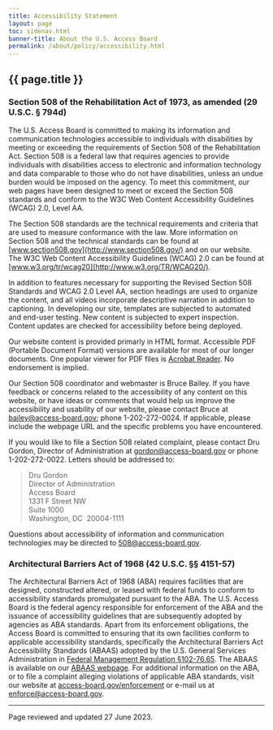 ```yaml
---
title: Accessibility Statement
layout: page
toc: sidenav.html
banner-title: About the U.S. Access Board
permalink: /about/policy/accessibility.html
---
```


## {{ page.title }}

### Section 508 of the Rehabilitation Act of 1973, as amended (29 U.S.C. § 794d)

The U.S. Access Board is committed to making its information and communication technologies accessible to individuals with disabilities by meeting or exceeding the requirements of Section 508 of the Rehabilitation Act.  Section 508 is a federal law that requires agencies to provide individuals with disabilities access to electronic and information technology and data comparable to those who do not have disabilities, unless an undue burden would be imposed on the agency.  To meet this commitment, our web pages have been designed to meet or exceed the Section 508 standards and conform to the W3C Web Content Accessibility Guidelines (WCAG) 2.0, Level AA.

The Section 508 standards are the technical requirements and criteria that are used to measure conformance with the law.  More information on Section 508 and the technical standards can be found at [www.section508.gov](http://www.section508.gov/) and on our website. The W3C Web Content Accessibility Guidelines (WCAG) 2.0 can be found at [www.w3.org/tr/wcag20](http://www.w3.org/TR/WCAG20/).

In addition to features necessary for supporting the Revised Section 508 Standards and WCAG 2.0 Level AA, section headings are used to organize the content, and all videos incorporate descriptive narration in addition to captioning. In developing our site, templates are subjected to automated and end-user testing. New content is subjected to expert inspection.  Content updates are checked for accessibility before being deployed.

Our website content is provided primarly in HTML format.  Accessible PDF (Portable Document Format) versions are available for most of our longer documents.  One popular viewer for PDF files is [Acrobat Reader](https://get.adobe.com/reader/).  No endorsement is implied.

Our Section 508 coordinator and webmaster is Bruce Bailey.  If you have feedback or concerns related to the accessibility of any content on this website, or have ideas or comments that would help us improve the accessibility and usability of our website, please contact Bruce at <bailey@access-board.gov>; phone 1-202-272-0024.  If applicable, please include the webpage URL and the specific problems you have encountered.

If you would like to file a Section 508 related complaint, please contact Dru Gordon, Director of Administration at <gordon@access-board.gov> or phone 1-202-272-0022.  Letters should be addressed to: 
> Dru Gordon \
> Director of Administration \
> Access Board \
> 1331 F Street NW \
> Suite 1000 \
> Washington, DC&nbsp; 20004-1111

Questions about accessibility of information and communication technologies may be directed to <508@access-board.gov>.

### Architectural Barriers Act of 1968 (42 U.S.C. §§ 4151-57)

The Architectural Barriers Act of 1968 (ABA) requires facilities that are designed, constructed altered, or leased with federal funds to conform to accessibility standards promulgated pursuant to the ABA. The U.S. Access Board is the federal agency responsible for enforcement of the ABA and the issuance of accessibility guidelines that are subsequently adopted by agencies as ABA standards. Apart from its enforcement obligations, the Access Board is committed to ensuring that its own facilities conform to applicable accessibility standards, specifically the Architectural Barriers Act Accessibility Standards (ABAAS) adopted by the U.S. General Services Administration in [Federal Management Regulation §102-76.65](https://www.gsa.gov/policy-regulations/regulations/federal-management-regulation-fmr/i445613#i445698). The ABAAS is available on our [ABAAS webpage](http://www.access-board.gov/aba). For additional information on the ABA, or to file a complaint alleging violations of applicable ABA standards, visit our website at [access-board.gov/enforcement](https://www.access-board.gov/enforcement) or e-mail us at <enforce@access-board.gov>. 

--- 

Page reviewed and updated 27 June 2023.

